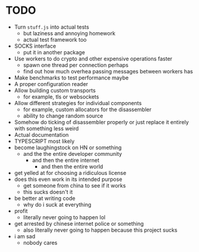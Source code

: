 # TODO

* Turn `stuff.js` into actual tests
  * but laziness and annoying homework
  * actual test framework too
* SOCKS interface
  * put it in another package
* Use workers to do crypto and other expensive operations faster
  * spawn one thread per connection perhaps
  * find out how much overhea passing messages between workers has
* Make benchmarks to test performance maybe
* A proper configuration reader
* Allow building custom transports
  * for example, tls or websockets
* Allow different strategies for individual components
  * for example, custom allocators for the disassembler
  * ability to change random source
* Somehow do ticking of disassembler properly or just replace it entirely
    with something less weird
* Actual documentation
* TYPESCRIPT most likely
* become laughingstock on HN or something
  * and the the entire developer community
    * and then the entire internet
      * and then the entire world
* get yelled at for choosing a ridiculous license
* does this even work in its intended purpose
  * get someone from china to see if it works
  * this sucks doesn't it
* be better at writing code
  * why do i suck at everything
* profit
  * literally never going to happen lol
* get arrested by chinese internet police or something
  * also literally never going to happen because this project sucks
* i am sad
  * nobody cares
